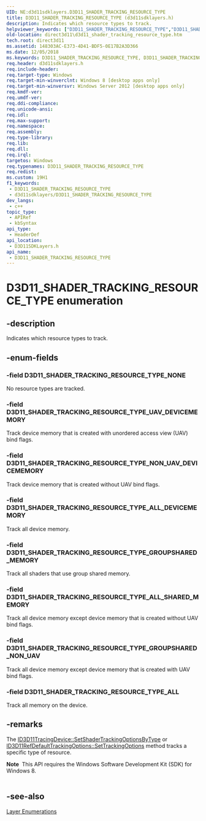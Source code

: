 ```yaml
---
UID: NE:d3d11sdklayers.D3D11_SHADER_TRACKING_RESOURCE_TYPE
title: D3D11_SHADER_TRACKING_RESOURCE_TYPE (d3d11sdklayers.h)
description: Indicates which resource types to track.
helpviewer_keywords: ["D3D11_SHADER_TRACKING_RESOURCE_TYPE","D3D11_SHADER_TRACKING_RESOURCE_TYPE enumeration [Direct3D 11]","D3D11_SHADER_TRACKING_RESOURCE_TYPE_ALL","D3D11_SHADER_TRACKING_RESOURCE_TYPE_ALL_DEVICEMEMORY","D3D11_SHADER_TRACKING_RESOURCE_TYPE_ALL_SHARED_MEMORY","D3D11_SHADER_TRACKING_RESOURCE_TYPE_GROUPSHARED_MEMORY","D3D11_SHADER_TRACKING_RESOURCE_TYPE_GROUPSHARED_NON_UAV","D3D11_SHADER_TRACKING_RESOURCE_TYPE_NONE","D3D11_SHADER_TRACKING_RESOURCE_TYPE_NON_UAV_DEVICEMEMORY","D3D11_SHADER_TRACKING_RESOURCE_TYPE_UAV_DEVICEMEMORY","d3d11sdklayers/D3D11_SHADER_TRACKING_RESOURCE_TYPE","d3d11sdklayers/D3D11_SHADER_TRACKING_RESOURCE_TYPE_ALL","d3d11sdklayers/D3D11_SHADER_TRACKING_RESOURCE_TYPE_ALL_DEVICEMEMORY","d3d11sdklayers/D3D11_SHADER_TRACKING_RESOURCE_TYPE_ALL_SHARED_MEMORY","d3d11sdklayers/D3D11_SHADER_TRACKING_RESOURCE_TYPE_GROUPSHARED_MEMORY","d3d11sdklayers/D3D11_SHADER_TRACKING_RESOURCE_TYPE_GROUPSHARED_NON_UAV","d3d11sdklayers/D3D11_SHADER_TRACKING_RESOURCE_TYPE_NONE","d3d11sdklayers/D3D11_SHADER_TRACKING_RESOURCE_TYPE_NON_UAV_DEVICEMEMORY","d3d11sdklayers/D3D11_SHADER_TRACKING_RESOURCE_TYPE_UAV_DEVICEMEMORY","direct3d11.d3d11_shader_tracking_resource_type"]
old-location: direct3d11\d3d11_shader_tracking_resource_type.htm
tech.root: direct3d11
ms.assetid: 148303AC-E373-4D41-BDF5-0E17B2A3D366
ms.date: 12/05/2018
ms.keywords: D3D11_SHADER_TRACKING_RESOURCE_TYPE, D3D11_SHADER_TRACKING_RESOURCE_TYPE enumeration [Direct3D 11], D3D11_SHADER_TRACKING_RESOURCE_TYPE_ALL, D3D11_SHADER_TRACKING_RESOURCE_TYPE_ALL_DEVICEMEMORY, D3D11_SHADER_TRACKING_RESOURCE_TYPE_ALL_SHARED_MEMORY, D3D11_SHADER_TRACKING_RESOURCE_TYPE_GROUPSHARED_MEMORY, D3D11_SHADER_TRACKING_RESOURCE_TYPE_GROUPSHARED_NON_UAV, D3D11_SHADER_TRACKING_RESOURCE_TYPE_NONE, D3D11_SHADER_TRACKING_RESOURCE_TYPE_NON_UAV_DEVICEMEMORY, D3D11_SHADER_TRACKING_RESOURCE_TYPE_UAV_DEVICEMEMORY, d3d11sdklayers/D3D11_SHADER_TRACKING_RESOURCE_TYPE, d3d11sdklayers/D3D11_SHADER_TRACKING_RESOURCE_TYPE_ALL, d3d11sdklayers/D3D11_SHADER_TRACKING_RESOURCE_TYPE_ALL_DEVICEMEMORY, d3d11sdklayers/D3D11_SHADER_TRACKING_RESOURCE_TYPE_ALL_SHARED_MEMORY, d3d11sdklayers/D3D11_SHADER_TRACKING_RESOURCE_TYPE_GROUPSHARED_MEMORY, d3d11sdklayers/D3D11_SHADER_TRACKING_RESOURCE_TYPE_GROUPSHARED_NON_UAV, d3d11sdklayers/D3D11_SHADER_TRACKING_RESOURCE_TYPE_NONE, d3d11sdklayers/D3D11_SHADER_TRACKING_RESOURCE_TYPE_NON_UAV_DEVICEMEMORY, d3d11sdklayers/D3D11_SHADER_TRACKING_RESOURCE_TYPE_UAV_DEVICEMEMORY, direct3d11.d3d11_shader_tracking_resource_type
req.header: d3d11sdklayers.h
req.include-header: 
req.target-type: Windows
req.target-min-winverclnt: Windows 8 [desktop apps only]
req.target-min-winversvr: Windows Server 2012 [desktop apps only]
req.kmdf-ver: 
req.umdf-ver: 
req.ddi-compliance: 
req.unicode-ansi: 
req.idl: 
req.max-support: 
req.namespace: 
req.assembly: 
req.type-library: 
req.lib: 
req.dll: 
req.irql: 
targetos: Windows
req.typenames: D3D11_SHADER_TRACKING_RESOURCE_TYPE
req.redist: 
ms.custom: 19H1
f1_keywords:
 - D3D11_SHADER_TRACKING_RESOURCE_TYPE
 - d3d11sdklayers/D3D11_SHADER_TRACKING_RESOURCE_TYPE
dev_langs:
 - c++
topic_type:
 - APIRef
 - kbSyntax
api_type:
 - HeaderDef
api_location:
 - D3D11SDKLayers.h
api_name:
 - D3D11_SHADER_TRACKING_RESOURCE_TYPE
---
```


# D3D11_SHADER_TRACKING_RESOURCE_TYPE enumeration


## -description

Indicates which resource types to track.

## -enum-fields

### -field D3D11_SHADER_TRACKING_RESOURCE_TYPE_NONE

No resource types are tracked.

### -field D3D11_SHADER_TRACKING_RESOURCE_TYPE_UAV_DEVICEMEMORY

Track device memory that is created with unordered access view (UAV) bind flags.

### -field D3D11_SHADER_TRACKING_RESOURCE_TYPE_NON_UAV_DEVICEMEMORY

Track device memory that is created without UAV bind flags.

### -field D3D11_SHADER_TRACKING_RESOURCE_TYPE_ALL_DEVICEMEMORY

Track all device memory.

### -field D3D11_SHADER_TRACKING_RESOURCE_TYPE_GROUPSHARED_MEMORY

Track all shaders that use group shared memory.

### -field D3D11_SHADER_TRACKING_RESOURCE_TYPE_ALL_SHARED_MEMORY

Track all device memory except device memory that is created without UAV bind flags.

### -field D3D11_SHADER_TRACKING_RESOURCE_TYPE_GROUPSHARED_NON_UAV

Track all device memory except device memory that is created with UAV bind flags.

### -field D3D11_SHADER_TRACKING_RESOURCE_TYPE_ALL

Track all memory on the device.

## -remarks

The <a href="/windows/desktop/api/d3d11sdklayers/nf-d3d11sdklayers-id3d11tracingdevice-setshadertrackingoptionsbytype">ID3D11TracingDevice::SetShaderTrackingOptionsByType</a> or <a href="/windows/desktop/api/d3d11sdklayers/nf-d3d11sdklayers-id3d11refdefaulttrackingoptions-settrackingoptions">ID3D11RefDefaultTrackingOptions::SetTrackingOptions</a> method tracks a specific type of resource.

<div class="alert"><b>Note</b>  This API requires the Windows Software Development Kit (SDK) for Windows 8.</div>
<div> </div>

## -see-also

<a href="/windows/desktop/direct3d11/d3d11-graphics-reference-d3d11-layer-enums">Layer Enumerations</a>